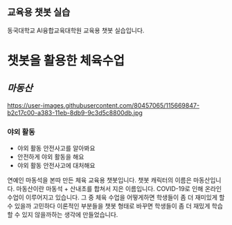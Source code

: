 ## 교육용 챗봇 실습

동국대학교 AI융합교육대학원 교육용 챗봇 실습입니다.

# **챗봇**을 활용한 체육수업

## *마동산*
https://user-images.githubusercontent.com/80457065/115669847-b2c17c00-a383-11eb-8db9-9c3d5c8800db.jpg

### 야외 활동

- 야외 활동 안전사고를 알아봐요
- 안전하게 야외 활동을 해요
- 야외 활동 안전사고에 대처해요

연예인 마동석을 본따 만든 체육 교육용 챗봇입니다.
챗봇 캐릭터의 이름은 마동산입니다. 마동산이란 마동석 + 산내초를 합쳐서 지은 이름입니다.
COVID-19로 인해 온라인 수업이 이루어지고 있습니다.
그 중 체육 수업을 어떻게하면 학생들이 좀 더 재미있게 할 수 있을까 고민하다
이론적인 부분들을 챗봇 형태로 바꾸면 학생들이 좀 더 재밌게 학습할 수 있지 않을까하는 생각에 만들었습니다.

